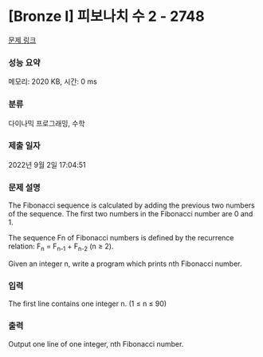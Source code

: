 # [Bronze I] 피보나치 수 2 - 2748 

[문제 링크](https://www.acmicpc.net/problem/2748) 

### 성능 요약

메모리: 2020 KB, 시간: 0 ms

### 분류

다이나믹 프로그래밍, 수학

### 제출 일자

2022년 9월 2일 17:04:51

### 문제 설명

<p>The Fibonacci sequence is calculated by adding the previous two numbers of the sequence. The first two numbers in the Fibonacci number are 0 and 1.</p>

<p>The sequence Fn of Fibonacci numbers is defined by the recurrence relation: F<sub>n</sub> = F<sub>n-1</sub> + F<sub>n-2</sub> (n ≥ 2).</p>

<p>Given an integer n, write a program which prints nth Fibonacci number.</p>

### 입력 

 <p>The first line contains one integer n. (1 ≤ n ≤ 90)</p>

### 출력 

 <p>Output one line of one integer, nth Fibonacci number.</p>

